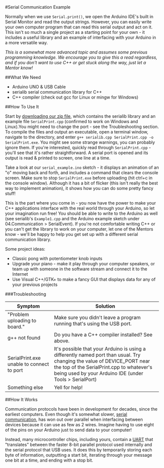 #Serial Communication Example

Normally when we use `Serial.print()`, we open the Arduino IDE's built in Serial Monitor and read the output 
strings. However, you can easily write your own computer program that can read this serial output and act on it.
This isn't so much a single project as a starting point for your own - it includes a useful library and an
example of interfacing with your Arduino in a more versatile way.

*This is a somewhat more advanced topic and assumes some previous programming knowledge. We encourage you 
to give this a read regardless, and if you don't want to use C++ or get stuck along the way, just let 
a Mentor know!*

##What We Need
* Arduino UNO & USB Cable
* serialib serial communication library for C++
* C++ compiler (check out gcc for Linux or mingw for Windows)

##How To Use It

Start by 
[downloading our zip file](https://github.com/TechRetreat/hardware-learnathon/raw/master/serial_example/serial_example_code.zip),
which contains the serialib library and an example file `SerialPrint.cpp` 
(confirmed to work on Windows and Linux).You might need to change the port - see the Troubleshooting section.
To compile the files and output an executable, open a terminal window, navigate to the directory, and enter 
`g++ serialib.cpp SerialPrint.cpp -o SerialPrint.exe`. You might see some strange warnings, you can probably ignore
them. If you're interested, quickly read through `SerialPrint.cpp` - you'll see that it's rather straightforward.
A serial port is opened and its output is read & printed to screen, one line at a time.

Take a look at our `serial_example.ino` sketch - it displays an animation of an "o" moving back and forth,
and includes a command that clears the console screen. Make sure to stop `SerialPrint.exe` before uploading (hit
ctrl+c in the console window). Although it has a bit of flicker (this isn't really the best way to implement
animation), it shows how you can do some pretty fancy stuff!

This is the part where you come in - you now have the power to make your C++ applications interface with the
real world through your Arduino, so let your imagination run free! You should be able to write 
to the Arduino as well (see serialib's `Example1.cpp` and the Arduino example sketch under 
04.Communication > SerialEvent). If you're not comfortable writing C++ or you can't 
get the library to work on your computer, let one of the Mentors know - we'll be happy to help you get set 
up with a different serial communication library.

Some project ideas:
* Classic pong with potentiometer knob inputs
* Upgrade your piano - make it play through your computer speakers, or team up with someone in the 
software stream and connect it to the Internet
* Use Visual C++/GTK+ to make a fancy GUI that displays data for any of your previous projects

###Troubleshooting

| Symptom          | Solution |
| --------         |--------- |
| "Problem uploading to board." | Make sure you didn't leave a program running that's using the USB port. |
| g++ not found | Do you have a C++ compiler installed? See above. |
| SerialPrint.exe unable to connect to port | It's possible that your Arduino is using a differently named port than usual. Try changing the value of DEVICE_PORT near the top of the SerialPrint.cpp to whatever's being used by your Arduino IDE (under Tools > SerialPort) |
| Something else | Yell for help! |

##How It Works

Communication protocols have been in development for decades, since the earliest computers. 
Even though it's somewhat slower,
[serial communication](https://learn.sparkfun.com/tutorials/serial-communication),
has won out over parallel when interfacing between devices because it can use as few as 2 wires. Imagine 
having to use eight of the pins on your Arduino just to send data to your computer!

Instead, many microcontroller chips, including yours, contain a 
[UART](https://en.wikipedia.org/wiki/Universal_asynchronous_receiver/transmitter) that "translates" between
the faster 8-bit parallel protocol used internally and the serial protocol that USB uses. It does this by
temporarily storing each byte of information, outputting a start bit, iterating through your message one bit at a 
time, and ending with a stop bit.
